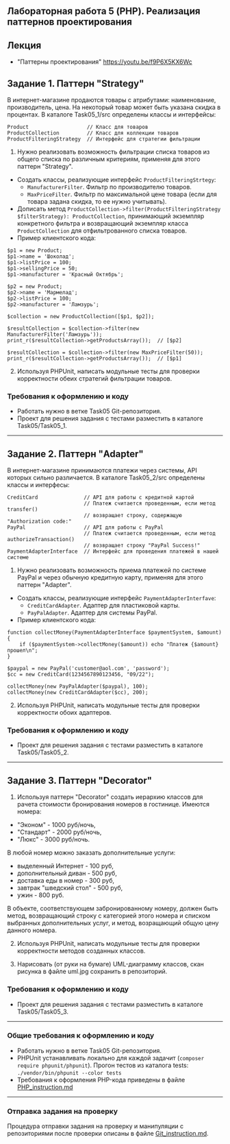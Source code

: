 ##                             Лабораторная работа 5 (PHP). Реализация паттернов проектирования
## Лекция
* "Паттерны проектирования" https://youtu.be/f9P6X5KX6Wc
## Задание 1. Паттерн "Strategy"
В интернет-магазине продаются товары с атрибутами: наименование, производитель, цена. На некоторый товар может быть указана скидка в процентах. 
В каталоге Task05_1/src определены классы и интерфейсы:
```
Product                   // Класс для товаров
ProductCollection         // Класс для коллекции товаров
ProductFilteringStrategy  // Интерфейс для стратегии фильтрации
```
1. Нужно реализовать возможность фильтрации списка товаров из общего списка по различным критериям, применяя для этого паттерн "Strategy".
* Создать классы, реализующие интерфейс `ProductFilteringStrtegy`:
    * `ManufacturerFilter`. Фильтр по производителю товаров.
    * `MaxPriceFilter`. Фильтр по максимальной цене товара (если для товара задана скидка, то ее нужно учитывать).
* Дописать метод `ProductCollection->filter(ProductFilteringStrategy $filterStrategy): ProductCollection`, принимающий экземпляр конкретного фильтра и возвращающий экземпляр класса `ProductCollection` для отфильтрованного списка товаров.
* Пример клиентского кода:
```
$p1 = new Product;
$p1->name = 'Шоколад';
$p1->listPrice = 100;
$p1->sellingPrice = 50;
$p1->manufacturer = 'Красный Октябрь';

$p2 = new Product;
$p2->name = 'Мармелад';
$p2->listPrice = 100;
$p2->manufacturer = 'Ламзурь';

$collection = new ProductCollection([$p1, $p2]);

$resultCollection = $collection->filter(new ManufacturerFilter('Ламзурь'));
print_r($resultCollection->getProductsArray());  // [$p2]

$resultCollection = $collection->filter(new MaxPriceFilter(50));
print_r($resultCollection->getProductsArray());  // [$p1]
```
2. Используя PHPUnit, написать модульные тесты для проверки корректности обеих стратегий фильтрации товаров.

### Требования к оформлению и коду
* Работать нужно в ветке Task05 Git-репозитория.
* Проект для решения задания с тестами разместить в каталоге Task05/Task05_1.

- - -

## Задание 2. Паттерн "Adapter"
В интернет-магазине принимаются платежи через системы, API которых сильно различается.
В каталоге Task05_2/src определены классы и интерфесы:
```
CreditCard               // API для работы с кредитной картой
                         // Платеж считается проведенным, если метод transfer() 
                         // возвращает строку, содержащую "Authorization code:"
PayPal                   // API для работы с PayPal
                         // Платеж считается проведенным, если метод authorizeTransaction()
                         // возвращает строку "PayPal Success!"
PaymentAdapterInterface  // Интерфейс для проведения платежей в нашей системе
```
1. Нужно реализовать возможность приема платежей по системе PayPal и через обычную кредитную карту, применяя для этого паттерн "Adapter".
* Создать классы, реализующие интерфейс `PaymentAdapterInterfave`:
    * `CreditCardAdapter`. Адаптер для пластиковой карты.
    * `PayPalAdapter`. Адаптер для системы PayPal.
* Пример клиентского кода:
```
function collectMoney(PaymentAdapterInterface $paymentSystem, $amount)
{
    if ($paymentSystem->collectMoney($amount)) echo "Платеж {$amount} прошел\n";
}

$paypal = new PayPal('customer@aol.com', 'password');
$cc = new CreditCard(1234567890123456, "09/22");

collectMoney(new PayPalAdapter($paypal), 100);
collectMoney(new CreditCardAdapter($cc), 200);
```
2. Используя PHPUnit, написать модульные тесты для проверки корректности обоих адаптеров.

### Требования к оформлению и коду
* Проект для решения задания с тестами разместить в каталоге Task05/Task05_2.

- - -
## Задание 3. Паттерн "Decorator"
1. Используя паттерн "Decorator" создать иерархию классов для рачета стоимости бронирования номеров в гостинице. Имеются номера:
* "Эконом" - 1000 руб/ночь,
* "Стандарт" - 2000 руб/ночь,
* "Люкс" - 3000 руб/ночь.

В любой номер можно заказать дополнительные услуги:
* выделенный Интернет - 100 руб, 
* дополнительный диван - 500 руб, 
* доставка еды в номер - 300 руб, 
* завтрак "шведский стол" - 500 руб, 
* ужин - 800 руб.

В объекте, соответствующем забронированному номеру, должен быть метод, возвращающий строку с категорией этого номера и списком выбранных дополнительных услуг, и метод, возращающий общую цену данного номера.

2. Используя PHPUnit, написать модульные тесты для проверки корректности методов созданных классов.

3. Нарисовать (от руки на бумаге) UML-диаграмму классов, скан рисунка в файле uml.jpg сохранить в репозиторий.

### Требования к оформлению и коду
* Проект для решения задания с тестами разместить в каталоге Task05/Task05_3.

- - -

### Общие требования к оформлению и коду
* Работать нужно в ветке Task05 Git-репозитория.
* PHPUnit устанавливать локально для каждой задачит (`composer require phpunit/phpunit`). Прогон тестов из каталога tests: `./vendor/bin/phpunit --color tests`
* Требования к оформления PHP-кода приведены в файле [PHP_instruction.md](PHP_instruction.md)

- - -

### Отправка задания на проверку
Процедура отправки задания на проверку и манипуляции с репозиториями после проверки описаны в файле [Git_instruction.md](Git_instruction.md).
